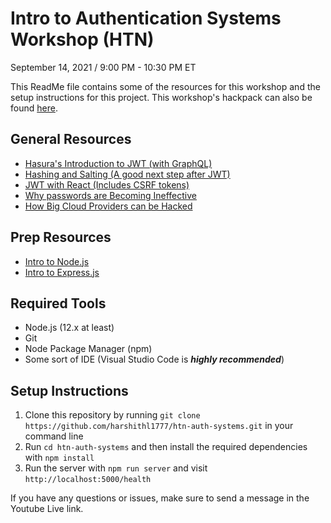 # Intro to Authentication Systems Workshop (HTN)
September 14, 2021 / 9:00 PM - 10:30 PM ET

This ReadMe file contains some of the resources for this workshop and the setup instructions for this project. This workshop's hackpack can also be found [here](https://hackthenorth.com/hackpacks/IntroToAuthenticationSystems.pdf).

## General Resources
- [Hasura's Introduction to JWT (with GraphQL)](https://hasura.io/blog/best-practices-of-using-jwt-with-graphql/)
- [Hashing and Salting (A good next step after JWT)](https://crackstation.net/hashing-security.htm)
- [JWT with React (Includes CSRF tokens)](https://medium.com/@ryanchenkie_40935/react-authentication-how-to-store-jwt-in-a-cookie-346519310e81)
- [Why passwords are Becoming Ineffective](https://www.entrepreneur.com/article/309054)
- [How Big Cloud Providers can be Hacked](https://www.washingtonpost.com/technology/2020/03/02/cloud-hack-problems/)

## Prep Resources
- [Intro to Node.js](https://www.youtube.com/watch?v=fBNz5xF-Kx4)
- [Intro to Express.js](https://www.youtube.com/watch?v=SccSCuHhOw0)

## Required Tools
- Node.js (12.x at least)
- Git
- Node Package Manager (npm)
- Some sort of IDE (Visual Studio Code is ***highly recommended***)

## Setup Instructions
1. Clone this repository by running `git clone https://github.com/harshithl1777/htn-auth-systems.git` in your command line
2. Run `cd htn-auth-systems` and then install the required dependencies with `npm install`
4. Run the server with `npm run server` and visit `http://localhost:5000/health` 

If you have any questions or issues, make sure to send a message in the Youtube Live link.
